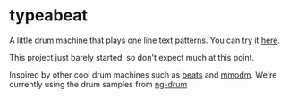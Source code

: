 # typeabeat
A little drum machine that plays one line text patterns. You can try it [here](http://staudt.github.io/typeabeat/).

This project just barely started, so don't expect much at this point.

Inspired by other cool drum machines such as [beats](https://github.com/jstrait/beats) and [mmodm](https://github.com/MMODM/mmodm). We're currently using the drum samples from [ng-drum](https://github.com/RoryDH/ng-drum)
